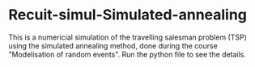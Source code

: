 # Recuit-simul-Simulated-annealing
This is a numericial simulation of the travelling salesman problem (TSP) using the simulated annealing method, done during the course "Modelisation of random events".
Run the python file to see the details.
